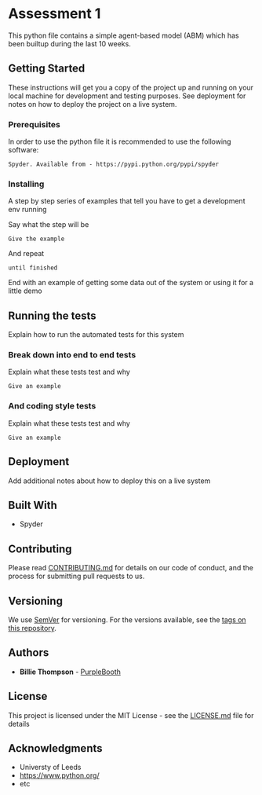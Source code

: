 # Assessment 1 

This python file contains a simple agent-based model (ABM) which has been builtup during the last 10 weeks. 

## Getting Started

These instructions will get you a copy of the project up and running on your local machine for development and testing purposes. See deployment for notes on how to deploy the project on a live system.

### Prerequisites

In order to use the python file it is recommended to use the following software:

```
Spyder. Available from - https://pypi.python.org/pypi/spyder
```

### Installing

A step by step series of examples that tell you have to get a development env running

Say what the step will be

```
Give the example
```

And repeat

```
until finished
```

End with an example of getting some data out of the system or using it for a little demo

## Running the tests

Explain how to run the automated tests for this system

### Break down into end to end tests

Explain what these tests test and why

```
Give an example
```

### And coding style tests

Explain what these tests test and why

```
Give an example
```

## Deployment

Add additional notes about how to deploy this on a live system

## Built With

* Spyder

## Contributing

Please read [CONTRIBUTING.md](https://gist.github.com/PurpleBooth/b24679402957c63ec426) for details on our code of conduct, and the process for submitting pull requests to us.

## Versioning

We use [SemVer](http://semver.org/) for versioning. For the versions available, see the [tags on this repository](https://github.com/your/project/tags). 

## Authors

* **Billie Thompson** - [PurpleBooth](https://github.com/ohhdanielson)


## License

This project is licensed under the MIT License - see the [LICENSE.md](LICENSE.md) file for details

## Acknowledgments

* Universty of Leeds
* https://www.python.org/
* etc
